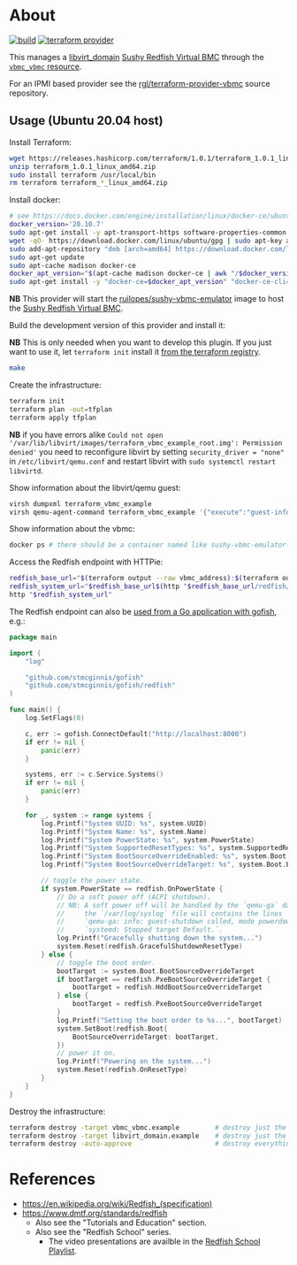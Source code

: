 # About

[![build](https://github.com/rgl/terraform-provider-sushy-vbmc/actions/workflows/build.yml/badge.svg)](https://github.com/rgl/terraform-provider-sushy-vbmc/actions/workflows/build.yml) [![terraform provider](https://img.shields.io/badge/terraform%20provider-rgl%2Fsushy--vbmc-blue)](https://registry.terraform.io/providers/rgl/sushy-vbmc)

This manages a [libvirt_domain](https://github.com/dmacvicar/terraform-provider-libvirt) [Sushy Redfish Virtual BMC](https://docs.openstack.org/sushy/latest/) through the [`vbmc_vbmc` resource](https://github.com/rgl/terraform-provider-sushy-vbmc/blob/main/docs/resources/vbmc_vbmc.md).

For an IPMI based provider see the [rgl/terraform-provider-vbmc](https://github.com/rgl/terraform-provider-vbmc) source repository.

## Usage (Ubuntu 20.04 host)

Install Terraform:

```bash
wget https://releases.hashicorp.com/terraform/1.0.1/terraform_1.0.1_linux_amd64.zip
unzip terraform_1.0.1_linux_amd64.zip
sudo install terraform /usr/local/bin
rm terraform terraform_*_linux_amd64.zip
```

Install docker:

```bash
# see https://docs.docker.com/engine/installation/linux/docker-ce/ubuntu/#install-using-the-repository
docker_version='20.10.7'
sudo apt-get install -y apt-transport-https software-properties-common
wget -qO- https://download.docker.com/linux/ubuntu/gpg | sudo apt-key add -
sudo add-apt-repository "deb [arch=amd64] https://download.docker.com/linux/ubuntu $(lsb_release -cs) stable"
sudo apt-get update
sudo apt-cache madison docker-ce
docker_apt_version="$(apt-cache madison docker-ce | awk "/$docker_version~/{print \$3}")"
sudo apt-get install -y "docker-ce=$docker_apt_version" "docker-ce-cli=$docker_apt_version" containerd.io
```

**NB** This provider will start the [ruilopes/sushy-vbmc-emulator](https://hub.docker.com/repository/docker/ruilopes/sushy-vbmc-emulator) image to host the [Sushy Redfish Virtual BMC](https://docs.openstack.org/sushy/latest/).

Build the development version of this provider and install it:

**NB** This is only needed when you want to develop this plugin. If you just want to use it, let `terraform init` install it [from the terraform registry](https://registry.terraform.io/providers/rgl/sushy-vbmc).

```bash
make
```

Create the infrastructure:

```bash
terraform init
terraform plan -out=tfplan
terraform apply tfplan
```

**NB** if you have errors alike `Could not open '/var/lib/libvirt/images/terraform_vbmc_example_root.img': Permission denied'` you need to reconfigure libvirt by setting `security_driver = "none"` in `/etc/libvirt/qemu.conf` and restart libvirt with `sudo systemctl restart libvirtd`.

Show information about the libvirt/qemu guest:

```bash
virsh dumpxml terraform_vbmc_example
virsh qemu-agent-command terraform_vbmc_example '{"execute":"guest-info"}' --pretty
```

Show information about the vbmc:

```bash
docker ps # there should be a container named like sushy-vbmc-emulator-fe548971-8df0-4c61-a1e0-e29f884cccf7
```

Access the Redfish endpoint with HTTPie:

```bash
redfish_base_url="$(terraform output --raw vbmc_address):$(terraform output --raw vbmc_port)"
redfish_system_url="$redfish_base_url$(http "$redfish_base_url/redfish/v1/Systems" | jq -r '.Members[]."@odata.id"')"
http "$redfish_system_url"
```

The Redfish endpoint can also be [used from a Go application with gofish](https://github.com/stmcginnis/gofish), e.g.:

```go
package main

import (
	"log"

	"github.com/stmcginnis/gofish"
	"github.com/stmcginnis/gofish/redfish"
)

func main() {
	log.SetFlags(0)

	c, err := gofish.ConnectDefault("http://localhost:8000")
	if err != nil {
		panic(err)
	}

	systems, err := c.Service.Systems()
	if err != nil {
		panic(err)
	}

	for _, system := range systems {
		log.Printf("System UUID: %s", system.UUID)
		log.Printf("System Name: %s", system.Name)
		log.Printf("System PowerState: %s", system.PowerState)
		log.Printf("System SupportedResetTypes: %s", system.SupportedResetTypes)
		log.Printf("System BootSourceOverrideEnabled: %s", system.Boot.BootSourceOverrideEnabled)
		log.Printf("System BootSourceOverrideTarget: %s", system.Boot.BootSourceOverrideTarget)

		// toggle the power state.
		if system.PowerState == redfish.OnPowerState {
			// Do a soft power off (ACPI shutdown).
			// NB: A soft power off will be handled by the `qemu-ga` daemon and
			//     the `/var/log/syslog` file will contains the lines
			//     `qemu-ga: info: guest-shutdown called, mode powerdown.` and
			//     `systemd: Stopped target Default.`.
			log.Printf("Gracefully shutting down the system...")
			system.Reset(redfish.GracefulShutdownResetType)
		} else {
			// toggle the boot order.
			bootTarget := system.Boot.BootSourceOverrideTarget
			if bootTarget == redfish.PxeBootSourceOverrideTarget {
				bootTarget = redfish.HddBootSourceOverrideTarget
			} else {
				bootTarget = redfish.PxeBootSourceOverrideTarget
			}
			log.Printf("Setting the boot order to %s...", bootTarget)
			system.SetBoot(redfish.Boot{
				BootSourceOverrideTarget: bootTarget,
			})
			// power it on.
			log.Printf("Powering on the system...")
			system.Reset(redfish.OnResetType)
		}
	}
}
```

Destroy the infrastructure:

```bash
terraform destroy -target vbmc_vbmc.example         # destroy just the vbmc.
terraform destroy -target libvirt_domain.example    # destroy just the vm.
terraform destroy -auto-approve                     # destroy everything.
```

# References

* https://en.wikipedia.org/wiki/Redfish_(specification)
* https://www.dmtf.org/standards/redfish
  * Also see the "Tutorials and Education" section.
  * Also see the "Redfish School" series.
    * The video presentations are availble in the [Redfish School Playlist](https://www.youtube.com/playlist?list=PLYnID7pHm2W7otc5-qC2TV7Q3qG7N2T_x).
